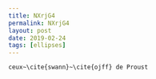 ```yaml
---
title: NXrjG4
permalink: NXrjG4
layout: post
date: 2019-02-24
tags: [ellipses]
---
```


```latexLe roman~\cite{germ} de Zola ainsi que
ceux~\cite{swann}~\cite{ojff} de Proust
```